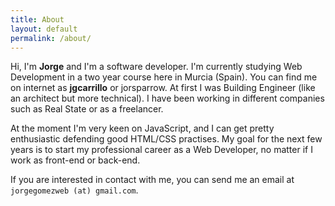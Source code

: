 ```yaml
---
title: About
layout: default
permalink: /about/
---
```


Hi, I'm **Jorge** and I'm a software developer. I'm currently studying Web Development in a two year course here in Murcia (Spain). You can find me on internet as **jgcarrillo** or jorsparrow. At first I was Building Engineer (like an architect but more technical). I have been working in different companies such as Real State or as a freelancer.

At the moment I'm very keen on JavaScript, and I can get pretty enthusiastic defending good HTML/CSS practises. My goal for the next few years is to start my professional career as a Web Developer, no matter if I work as front-end or back-end.

If you are interested in contact with me, you can send me an email at `jorgegomezweb (at) gmail.com`.
